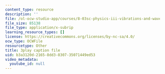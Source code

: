 ```yaml
---
content_type: resource
description: ''
file: /ol-ocw-studio-app/courses/8-03sc-physics-iii-vibrations-and-waves-fall-2016/b3a3120d21658dd3830735071449ed53_BX4QPdP7fT8.srt
file_size: 85138
file_type: application/x-subrip
learning_resource_types: []
license: https://creativecommons.org/licenses/by-nc-sa/4.0/
ocw_type: OCWFile
resourcetype: Other
title: 3play caption file
uid: b3a3120d-2165-8dd3-8307-35071449ed53
video_metadata:
  youtube_id: null
---
```

